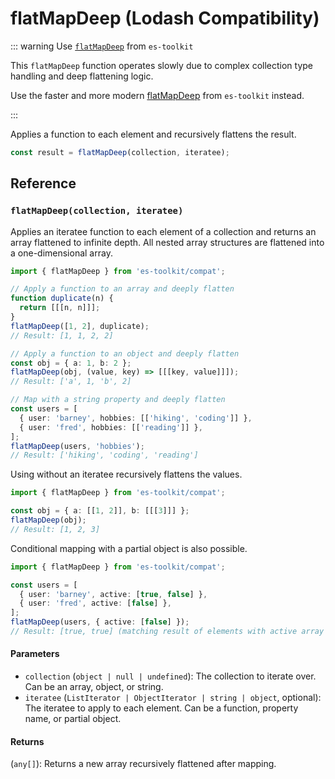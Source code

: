 # flatMapDeep (Lodash Compatibility)

::: warning Use [`flatMapDeep`](../../array/flatMapDeep.md) from `es-toolkit`

This `flatMapDeep` function operates slowly due to complex collection type handling and deep flattening logic.

Use the faster and more modern [flatMapDeep](../../array/flatMapDeep.md) from `es-toolkit` instead.

:::

Applies a function to each element and recursively flattens the result.

```typescript
const result = flatMapDeep(collection, iteratee);
```

## Reference

### `flatMapDeep(collection, iteratee)`

Applies an iteratee function to each element of a collection and returns an array flattened to infinite depth. All nested array structures are flattened into a one-dimensional array.

```typescript
import { flatMapDeep } from 'es-toolkit/compat';

// Apply a function to an array and deeply flatten
function duplicate(n) {
  return [[[n, n]]];
}
flatMapDeep([1, 2], duplicate);
// Result: [1, 1, 2, 2]

// Apply a function to an object and deeply flatten
const obj = { a: 1, b: 2 };
flatMapDeep(obj, (value, key) => [[[key, value]]]);
// Result: ['a', 1, 'b', 2]

// Map with a string property and deeply flatten
const users = [
  { user: 'barney', hobbies: [['hiking', 'coding']] },
  { user: 'fred', hobbies: [['reading']] },
];
flatMapDeep(users, 'hobbies');
// Result: ['hiking', 'coding', 'reading']
```

Using without an iteratee recursively flattens the values.

```typescript
import { flatMapDeep } from 'es-toolkit/compat';

const obj = { a: [[1, 2]], b: [[[3]]] };
flatMapDeep(obj);
// Result: [1, 2, 3]
```

Conditional mapping with a partial object is also possible.

```typescript
import { flatMapDeep } from 'es-toolkit/compat';

const users = [
  { user: 'barney', active: [true, false] },
  { user: 'fred', active: [false] },
];
flatMapDeep(users, { active: [false] });
// Result: [true, true] (matching result of elements with active array containing [false])
```

#### Parameters

- `collection` (`object | null | undefined`): The collection to iterate over. Can be an array, object, or string.
- `iteratee` (`ListIterator | ObjectIterator | string | object`, optional): The iteratee to apply to each element. Can be a function, property name, or partial object.

#### Returns

(`any[]`): Returns a new array recursively flattened after mapping.
